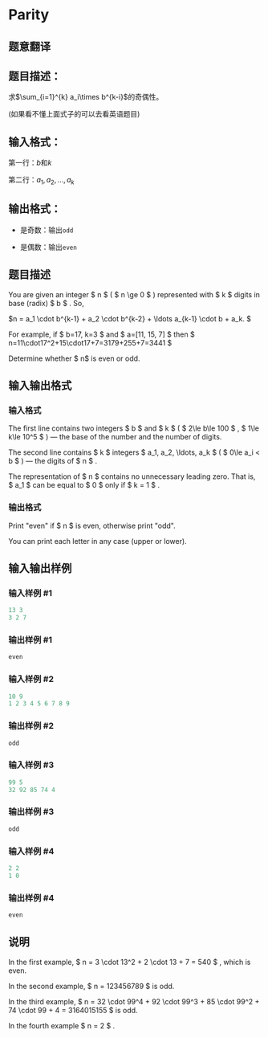 # Parity

## 题意翻译

## 题目描述：

求$\sum_{i=1}^{k} a_i\times b^{k-i}$的奇偶性。

(如果看不懂上面式子的可以去看英语题目)

## 输入格式：

第一行：$b$和$k$

第二行：$a_1,a_2,...,a_k$

## 输出格式：

- 是奇数：输出`odd`

- 是偶数：输出`even`

## 题目描述

You are given an integer $ n $ ( $ n \ge 0 $ ) represented with $ k $ digits in base (radix) $ b $ . So,

$n = a_1 \cdot b^{k-1} + a_2 \cdot b^{k-2} + \ldots a_{k-1} \cdot b + a_k. $

For example, if $ b=17, k=3 $ and $ a=\[11, 15, 7\] $ then $ n=11\\cdot17^2+15\\cdot17+7=3179+255+7=3441 $

Determine whether $ n$ is even or odd.

## 输入输出格式

### 输入格式

The first line contains two integers $ b $ and $ k $ ( $ 2\le b\le 100 $ , $ 1\le k\le 10^5 $ ) — the base of the number and the number of digits.

The second line contains $ k $ integers $ a_1, a_2, \ldots, a_k $ ( $ 0\le a_i < b $ ) — the digits of $ n $ .

The representation of $ n $ contains no unnecessary leading zero. That is, $ a_1 $ can be equal to $ 0 $ only if $ k = 1 $ .

### 输出格式

Print "even" if $ n $ is even, otherwise print "odd".

You can print each letter in any case (upper or lower).

## 输入输出样例

### 输入样例 #1

```cpp
13 3
3 2 7

```
### 输出样例 #1

```cpp
even

```
### 输入样例 #2

```cpp
10 9
1 2 3 4 5 6 7 8 9

```
### 输出样例 #2

```cpp
odd

```
### 输入样例 #3

```cpp
99 5
32 92 85 74 4

```
### 输出样例 #3

```cpp
odd

```
### 输入样例 #4

```cpp
2 2
1 0

```
### 输出样例 #4

```cpp
even

```
## 说明

In the first example, $ n = 3 \cdot 13^2 + 2 \cdot 13 + 7 = 540 $ , which is even.

In the second example, $ n = 123456789 $ is odd.

In the third example, $ n = 32 \cdot 99^4 + 92 \cdot 99^3 + 85 \cdot 99^2 + 74 \cdot 99 + 4 = 3164015155 $ is odd.

In the fourth example $ n = 2 $ .


